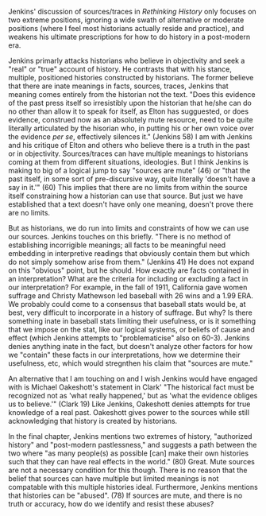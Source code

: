 Jenkins' discussion of sources/traces in *Rethinking History* only focuses on two extreme positions, ignoring a wide swath of alternative or moderate positions (where I feel most historians actually reside and practice), and weakens his ultimate prescriptions for how to do history in a post-modern era. 

Jenkins primarly attacks historians who believe in objectivity and seek a "real" or "true" account of history. He contrasts that with his stance, multiple, positioned histories constructed by historians. The former believe that there are inate meanings in facts, sources, traces, Jenkins that meaning comes entirely from the historian not the text. "Does this evidence of the past press itself so irresistibly upon the historian that he/she can do no other than allow it to speak for itself, as Elton has sugguested, or does evidence, construed now as an absolutely mute resource, need to be quite literally articulated by the hisorian who, in putting his or her own voice over the evidence *per se*, effectively silences it." (Jenkins 58) I am with Jenkins and his critique of Elton and others who believe there is a truth in the past or in objectivity. Sources/traces can have multiple meanings to historians coming at them from different situations, ideologies. But I think Jenkins is making to big of a logical jump to say "sources are mute" (46) or "that the past itself, in some sort of pre-discursive way, quite literally 'doesn't have a say in it.'" (60) This implies that there are no limits from within the source itself constraining how a historian can use that source. But just we have established that a text doesn't have only one meaning, doesn't prove there are no limits.

But as historians, we do run into limits and constraints of how we can use our sources. Jenkins touches on this briefly. "There is no method of establishing incorrigible meanings; all facts to be meaningful need embedding in interpretive readings that obviously contain them but which do not simply somehow arise from them." (Jenkins 41) He does not expand on this "obvious" point, but he should. How exactly are facts contained in an interpretation? What are the criteria for including or excluding a fact in our interpretation? For example, in the fall of 1911, California gave women suffrage and Christy Mathewson led baseball with 26 wins and a 1.99 ERA. We probably could come to a consensus that baseball stats would be, at best, very difficult to incorporate in a history of suffrage. But why? Is there something inate in baseball stats limiting their usefulness, or is it something that we impose on the stat, like our logical systems, or beliefs of cause and effect (which Jenkins attempts to "problematicise" also on 60-3). Jenkins denies anything inate in the fact, but doesn't analyze other factors for how we "contain" these facts in our interpretations, how we determine their usefulness, etc, which would stregnthen his claim that "sources are mute."

An alternative that I am touching on and I wish Jenkins would have engaged with is Michael Oakeshott's statement in Clark' "The historical fact must be recognized not as 'what really happened,' but as 'what the evidence obliges us to believe.'" (Clark 19) Like Jenkins, Oakeshott denies attempts for true knowledge of a real past. Oakeshott gives power to the sources while still acknowledging that history is created by historians.

In the final chapter, Jenkins mentions two extremes of history, "authorized history" and "post-modern pastlessness," and suggests a path between the two where "as many people(s) as possible [can] make their own histories such that they can have real effects in the world." (80) Great. Mute sources are not a necessary condition for this though. There is no reason that the belief that sources can have multiple but limited meanings is not compatable with this multiple histories ideal. Furthermore, Jenkins mentions that histories can be "abused". (78) If sources are mute, and there is no truth or accuracy, how do we identify and resist these abuses? 
